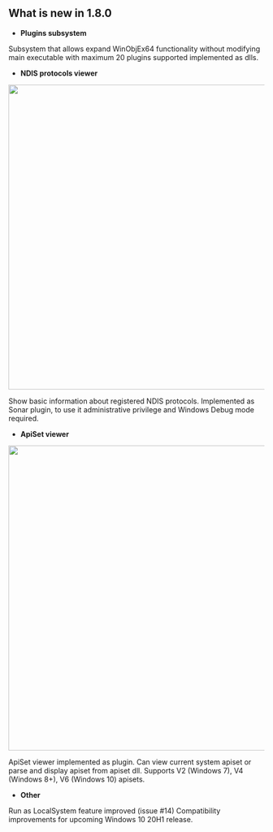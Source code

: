 
## What is new in 1.8.0

 - **Plugins subsystem**

Subsystem that allows expand WinObjEx64 functionality without modifying main executable with maximum 20 plugins supported implemented as dlls.

 - **NDIS protocols viewer**

<img src="https://raw.githubusercontent.com/hfiref0x/WinObjEx64/master/Screenshots/NdisProtocols.png" width="600" />

Show basic information about registered NDIS protocols. Implemented as Sonar plugin, to use it administrative privilege and Windows Debug mode required.

 - **ApiSet viewer**

<img src="https://raw.githubusercontent.com/hfiref0x/WinObjEx64/master/Screenshots/ApiSetView.png" width="600" />

ApiSet viewer implemented as plugin. Can view current system apiset or parse and display apiset from apiset dll. Supports V2 (Windows 7), V4 (Windows 8+), V6 (Windows 10) apisets.

 - **Other**
 
 Run as LocalSystem feature improved (issue #14)
 Compatibility improvements for upcoming Windows 10 20H1 release.
